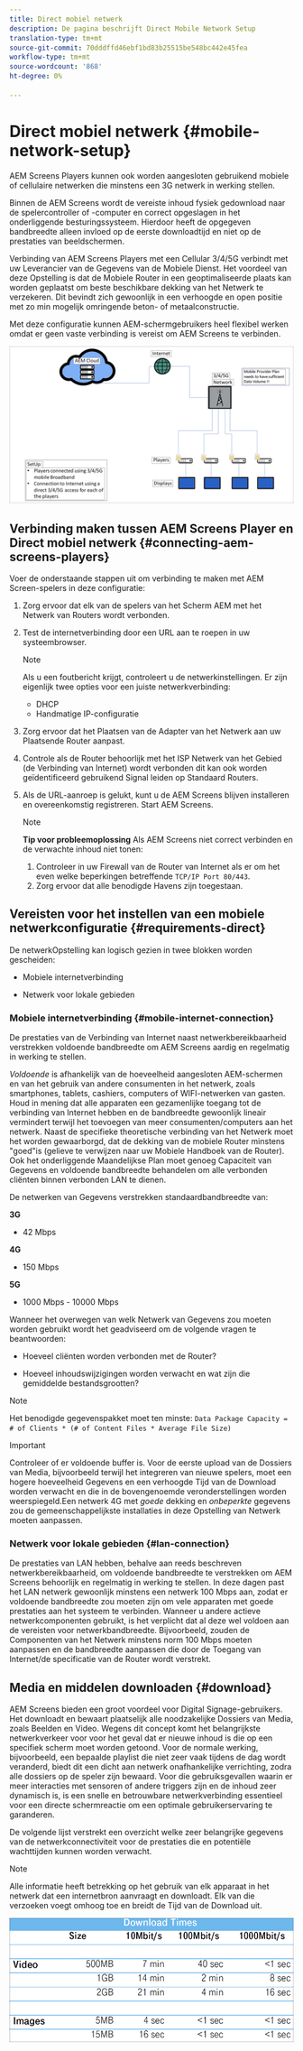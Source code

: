 ```yaml
---
title: Direct mobiel netwerk
description: De pagina beschrijft Direct Mobile Network Setup
translation-type: tm+mt
source-git-commit: 70dddffd46ebf1bd83b25515be548bc442e45fea
workflow-type: tm+mt
source-wordcount: '868'
ht-degree: 0%

---
```



# Direct mobiel netwerk {#mobile-network-setup}

AEM Screens Players kunnen ook worden aangesloten gebruikend mobiele of cellulaire netwerken die minstens een 3G netwerk in werking stellen.

Binnen de AEM Screens wordt de vereiste inhoud fysiek gedownload naar de spelercontroller of -computer en correct opgeslagen in het onderliggende besturingssysteem. Hierdoor heeft de opgegeven bandbreedte alleen invloed op de eerste downloadtijd en niet op de prestaties van beeldschermen.

Verbinding van AEM Screens Players met een Cellular 3/4/5G verbindt met uw Leverancier van de Gegevens van de Mobiele Dienst. Het voordeel van deze Opstelling is dat de Mobiele Router in een geoptimaliseerde plaats kan worden geplaatst om beste beschikbare dekking van het Netwerk te verzekeren. Dit bevindt zich gewoonlijk in een verhoogde en open positie met zo min mogelijk omringende beton- of metaalconstructie.

Met deze configuratie kunnen AEM-schermgebruikers heel flexibel werken omdat er geen vaste verbinding is vereist om AEM Screens te verbinden.

![](/help/using/assets/direct-mobile-1.png)

## Verbinding maken tussen AEM Screens Player en Direct mobiel netwerk {#connecting-aem-screens-players}

Voer de onderstaande stappen uit om verbinding te maken met AEM Screen-spelers in deze configuratie:

1. Zorg ervoor dat elk van de spelers van het Scherm AEM met het Netwerk van Routers wordt verbonden.

1. Test de internetverbinding door een URL aan te roepen in uw systeembrowser.

   >[!NOTE]
   >Als u een foutbericht krijgt, controleert u de netwerkinstellingen. Er zijn eigenlijk twee opties voor een juiste netwerkverbinding:
   >* DHCP
   >* Handmatige IP-configuratie


1. Zorg ervoor dat het Plaatsen van de Adapter van het Netwerk aan uw Plaatsende Router aanpast.

1. Controle als de Router behoorlijk met het ISP Netwerk van het Gebied (de Verbinding van Internet) wordt verbonden dit kan ook worden geïdentificeerd gebruikend Signal leiden op Standaard Routers.

1. Als de URL-aanroep is gelukt, kunt u de AEM Screens blijven installeren en overeenkomstig registreren. Start AEM Screens.

   >[!NOTE]
   >**Tip voor probleemoplossing**
   >Als AEM Screens niet correct verbinden en de verwachte inhoud niet tonen:
   >
   >1. Controleer in uw Firewall van de Router van Internet als er om het even welke beperkingen betreffende `TCP/IP Port 80/443`.
   >1. Zorg ervoor dat alle benodigde Havens zijn toegestaan.



## Vereisten voor het instellen van een mobiele netwerkconfiguratie {#requirements-direct}

De netwerkOpstelling kan logisch gezien in twee blokken worden gescheiden:

* Mobiele internetverbinding

* Netwerk voor lokale gebieden

### Mobiele internetverbinding {#mobile-internet-connection}

De prestaties van de Verbinding van Internet naast netwerkbereikbaarheid verstrekken voldoende bandbreedte om AEM Screens aardig en regelmatig in werking te stellen.

*Voldoende* is afhankelijk van de hoeveelheid aangesloten AEM-schermen en van het gebruik van andere consumenten in het netwerk, zoals smartphones, tablets, cashiers, computers of WIFI-netwerken van gasten.
Houd in mening dat alle apparaten een gezamenlijke toegang tot de verbinding van Internet hebben en de bandbreedte gewoonlijk lineair vermindert terwijl het toevoegen van meer consumenten/computers aan het netwerk.
Naast de specifieke theoretische verbinding van het Netwerk moet het worden gewaarborgd, dat de dekking van de mobiele Router minstens &quot;goed&quot;is (gelieve te verwijzen naar uw Mobiele Handboek van de Router). Ook het onderliggende Maandelijkse Plan moet genoeg Capaciteit van Gegevens en voldoende bandbreedte behandelen om alle verbonden cliënten binnen verbonden LAN te dienen.

De netwerken van Gegevens verstrekken standaardbandbreedte van:

**3G**
* 42 Mbps

**4G**
* 150 Mbps

**5G**
* 1000 Mbps - 10000 Mbps

Wanneer het overwegen van welk Netwerk van Gegevens zou moeten worden gebruikt wordt het geadviseerd om de volgende vragen te beantwoorden:

* Hoeveel cliënten worden verbonden met de Router?

* Hoeveel inhoudswijzigingen worden verwacht en wat zijn die gemiddelde bestandsgrootten?

>[!NOTE]
>Het benodigde gegevenspakket moet ten minste:
`Data Package Capacity = # of Clients * (# of Content Files * Average File Size)`

>[!IMPORTANT]
>Controleer of er voldoende buffer is.
>Voor de eerste upload van de Dossiers van Media, bijvoorbeeld terwijl het integreren van nieuwe spelers, moet een hogere hoeveelheid Gegevens en een verhoogde Tijd van de Download worden verwacht en die in de bovengenoemde veronderstellingen worden weerspiegeld.Een netwerk 4G met *goede* dekking en *onbeperkte* gegevens zou de gemeenschappelijkste installaties in deze Opstelling van Netwerk moeten aanpassen.


### Netwerk voor lokale gebieden {#lan-connection}

De prestaties van LAN hebben, behalve aan reeds beschreven netwerkbereikbaarheid, om voldoende bandbreedte te verstrekken om AEM Screens behoorlijk en regelmatig in werking te stellen. In deze dagen past het LAN netwerk gewoonlijk minstens een netwerk 100 Mbps aan, zodat er voldoende bandbreedte zou moeten zijn om vele apparaten met goede prestaties aan het systeem te verbinden. Wanneer u andere actieve netwerkcomponenten gebruikt, is het verplicht dat al deze wel voldoen aan de vereisten voor netwerkbandbreedte. Bijvoorbeeld, zouden de Componenten van het Netwerk minstens norm 100 Mbps moeten aanpassen en de bandbreedte aanpassen die door de Toegang van Internet/de specificatie van de Router wordt verstrekt.

## Media en middelen downloaden {#download}

AEM Screens bieden een groot voordeel voor Digital Signage-gebruikers. Het downloadt en bewaart plaatselijk alle noodzakelijke Dossiers van Media, zoals Beelden en Video. Wegens dit concept komt het belangrijkste netwerkverkeer voor voor het geval dat er nieuwe inhoud is die op een specifiek scherm moet worden getoond.
Voor de normale werking, bijvoorbeeld, een bepaalde playlist die niet zeer vaak tijdens de dag wordt veranderd, biedt dit een dicht aan netwerk onafhankelijke verrichting, zodra alle dossiers op de speler zijn bewaard.
Voor die gebruiksgevallen waarin er meer interacties met sensoren of andere triggers zijn en de inhoud zeer dynamisch is, is een snelle en betrouwbare netwerkverbinding essentieel voor een directe schermreactie om een optimale gebruikerservaring te garanderen.

De volgende lijst verstrekt een overzicht welke zeer belangrijke gegevens van de netwerkconnectiviteit voor de prestaties die en potentiële wachttijden kunnen worden verwacht.
>[!NOTE]
>Alle informatie heeft betrekking op het gebruik van elk apparaat in het netwerk dat een internetbron aanvraagt en downloadt. Elk van die verzoeken voegt omhoog toe en breidt de Tijd van de Download uit.

![](/help/using/assets/download-times-mobile.png)



